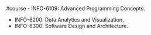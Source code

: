 
#course - INFO-6109: Advanced Programming Concepts.
- INFO-6200: Data Analytics and Visualization.
- INFO-6300: Software Design and Architecture.
